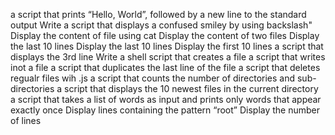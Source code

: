 a script that prints “Hello, World”, followed by a new line to the standard output
Write a script that displays a confused smiley by using  backslash" 
Display the content of file using cat
Display the content of two files
Display the last 10 lines
Display the last 10 lines
Display the first 10 lines
a script that displays the 3rd line
Write a shell script that creates a file
a script that writes inot a file
a script that duplicates the last line of the file 
a script that deletes regualr files wih .js
a script that counts the number of directories and sub-directories
a script that displays the 10 newest files in the current directory
 a script that takes a list of words as input and prints only words that appear exactly once
Display lines containing the pattern “root”
Display the number of lines
